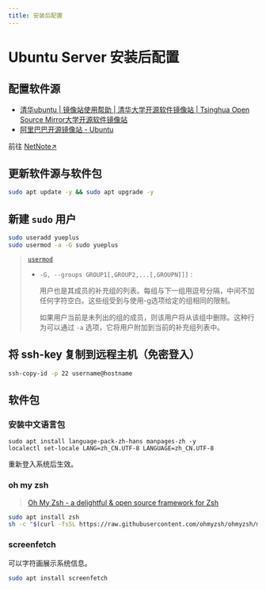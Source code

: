 ```yaml
---
title: 安装后配置
---
```


# Ubuntu Server 安装后配置

## 配置软件源

- [清华ubuntu | 镜像站使用帮助 | 清华大学开源软件镜像站 | Tsinghua Open Source Mirror大学开源软件镜像站](https://mirrors.tuna.tsinghua.edu.cn/help/ubuntu/)
- [阿里巴巴开源镜像站 - Ubuntu](https://developer.aliyun.com/mirror/ubuntu)

前往 [NetNote↗](https://net.note.yue.zone/serve/Ubuntu/#%E9%85%8D%E7%BD%AE%E8%BD%AF%E4%BB%B6%E6%BA%90)

## 更新软件源与软件包

```sh
sudo apt update -y && sudo apt upgrade -y
```

## 新建 `sudo` 用户

```sh
sudo useradd yueplus
sudo usermod -a -G sudo yueplus
```

> [`usermod`](https://www.runoob.com/linux/linux-comm-usermod.html)
> 
> - `-G, --groups GROUP1[,GROUP2,...[,GROUPN]]]` :
> 
>   用户也是其成员的补充组的列表。每组与下一组用逗号分隔，中间不加任何字符空白。这些组受到与使用-g选项给定的组相同的限制。
>   
>   如果用户当前是未列出的组的成员，则该用户将从该组中删除。这种行为可以通过 `-a` 选项，它将用户附加到当前的补充组列表中。

## 将 ssh-key 复制到远程主机（免密登入）

```sh
ssh-copy-id -p 22 username@hostname
```

## 软件包

### 安装中文语言包

```shell
sudo apt install language-pack-zh-hans manpages-zh -y
localectl set-locale LANG=zh_CN.UTF-8 LANGUAGE=zh_CN.UTF-8
```

重新登入系统后生效。

### oh my zsh

> [Oh My Zsh - a delightful & open source framework for Zsh](https://ohmyz.sh/)

```sh
sudo apt install zsh
sh -c "$(curl -fsSL https://raw.githubusercontent.com/ohmyzsh/ohmyzsh/master/tools/install.sh)"
```

### screenfetch

可以字符画展示系统信息。

```sh
sudo apt install screenfetch
```

